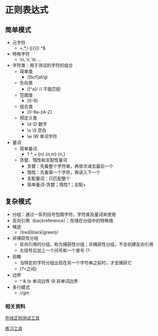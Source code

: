 正则表达式
====================

## 简单模式
* 元字符
  - +,*,\ ([{}]) ^$
* 特殊字符
  - \n, \r, \b ...
* 字符类：用于测试的字符的组合
  - 简单类
    - /[bcf]at/gi
  - 负向类
    - /[^a]/  // 不能匹配
  - 范围类
    - [0-9]
  - 组合类
    - [0-9a-zA-Z]
  - 预定义类
    - \d \D 数字 
    - \s \S 空白
    - \w \W 单词字符
* 量词
  - 简单量词
    - ? * + {n} {n,m} {n,}
  - 贪婪、惰性和支配性量词
    - 贪婪：先看整个字符串，再依次减去最后一个
    - 惰性：先看第一个字符，再读入下一个
    - 支配量词：只匹配整个
    - 简单量词-贪婪；惰性?；支配+

## 复杂模式
* 分组：通过一系列括号包围字符，字符类及量词来使用
* 反向引用（backreference）：存储在分组中的特殊值     
* 候选
  - /(red|black|green)/
* 非捕获性分组
  - 反向引用的分组，称为捕获性分组；非捕获性分组，不会创建反向引用 
  - 左括号后加上一个问号和一个冒号 (?:
* 前瞻
  - 当特定的字符分组出现在另一个字符串之前时，才去捕获它
  - (?=之间)
* 边界
  - ^ & \b 单词边界 \B 非单词边界
* 多行模式
  - //gm
    

### 相关资料
[在线正则测试工具](http://tool.oschina.net/regex/)

[练习工具](http://regex.alf.nu/)


